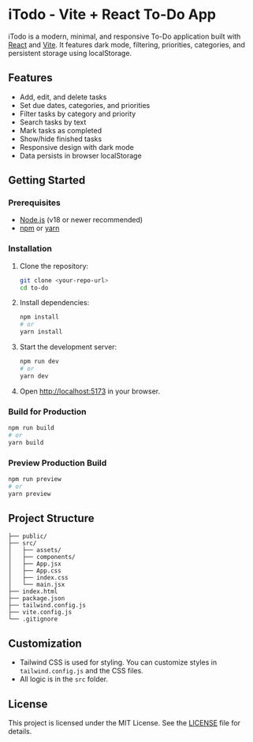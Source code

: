 # iTodo - Vite + React To-Do App

iTodo is a modern, minimal, and responsive To-Do application built with [React](https://react.dev/) and [Vite](https://vitejs.dev/). It features dark mode, filtering, priorities, categories, and persistent storage using localStorage.

## Features

- Add, edit, and delete tasks
- Set due dates, categories, and priorities
- Filter tasks by category and priority
- Search tasks by text
- Mark tasks as completed
- Show/hide finished tasks
- Responsive design with dark mode
- Data persists in browser localStorage

## Getting Started

### Prerequisites

- [Node.js](https://nodejs.org/) (v18 or newer recommended)
- [npm](https://www.npmjs.com/) or [yarn](https://yarnpkg.com/)

### Installation

1. Clone the repository:
   ```sh
   git clone <your-repo-url>
   cd to-do
   ```
2. Install dependencies:
   ```sh
   npm install
   # or
   yarn install
   ```
3. Start the development server:
   ```sh
   npm run dev
   # or
   yarn dev
   ```
4. Open [http://localhost:5173](http://localhost:5173) in your browser.

### Build for Production

```sh
npm run build
# or
yarn build
```

### Preview Production Build

```sh
npm run preview
# or
yarn preview
```

## Project Structure

```
├── public/
├── src/
│   ├── assets/
│   ├── components/
│   ├── App.jsx
│   ├── App.css
│   ├── index.css
│   └── main.jsx
├── index.html
├── package.json
├── tailwind.config.js
├── vite.config.js
└── .gitignore
```

## Customization

- Tailwind CSS is used for styling. You can customize styles in `tailwind.config.js` and the CSS files.
- All logic is in the `src` folder.

## License

This project is licensed under the MIT License. See the [LICENSE](LICENSE) file for details.